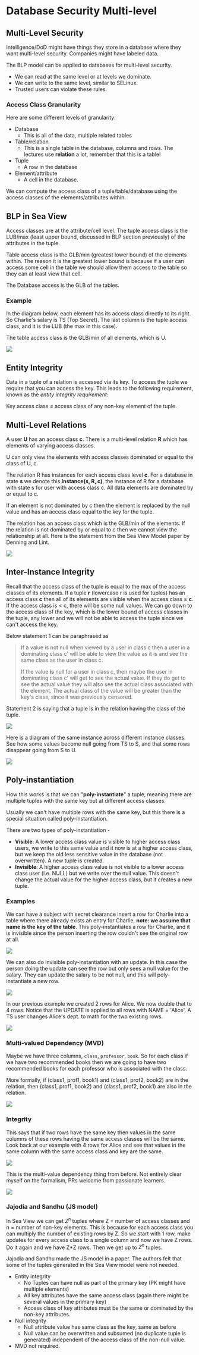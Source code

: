 # Database Security Multi-level

## Multi-Level Security

Intelligence/DoD might have things they store in a database where they want multi-level security. Companies might have labeled data.

The BLP model can be applied to databases for multi-level security.

- We can read at the same level or at levels we dominate.
- We can write to the same level, similar to SELinux.
- Trusted users can violate these rules.

### Access Class Granularity

Here are some different levels of granularity:

- Database
  - This is all of the data, multiple related tables
- Table/relation
  - This is a single table in the database, columns and rows. The lectures use **relation** a lot, remember that this is a table!
- Tuple
  - A row in the database
- Element/attribute
  - A cell in the database.

We can compute the access class of a tuple/table/database using the access classes of the elements/attributes within.

## BLP in Sea View

Access classes are at the attribute/cell level. The tuple access class is the LUB/max (least upper bound, discussed in BLP section previously) of the attributes in the tuple.

Table access class is the GLB/min (greatest lower bound) of the elements within. The reason it is the greatest lower bound is because if a user can access some cell in the table we should allow them access to the table so they can at least view that cell.

The Database access is the GLB of the tables.

### Example

In the diagram below, each element has its access class directly to its right. So Charlie's salary is TS (Top Secret). The last column is the tuple access class, and it is the LUB (the max in this case).

The table access class is the GLB/min of all elements, which is U.

![](https://assets.omscs-notes.com/images/notes/secure-computer-systems/module14/access-class.png)

## Entity Integrity

Data in a tuple of a relation is accessed via its key. To access the tuple we require that you can access the key. This leads to the following requirement, known as the *entity integrity requirement*:

Key access class $\leq$ access class of any non-key element of the tuple.

## Multi-Level Relations

A user **U** has an access class **c**. There is a multi-level relation **R** which has elements of varying access classes.

U can only view the elements with access classes dominated or equal to the class of U, c.

The relation R has instances for each access class level **c**. For a database in state **s** we denote this **Instance(s, R, c)**, the instance of R for a database with state s for user with access class c. All data elements are dominated by or equal to c.

If an element is not dominated by c then the element is replaced by the null value and has an access class equal to the key for the tuple.

The relation has an access class which is the GLB/min of the elements. If the relation is not dominated by or equal to c then we cannot view the relationship at all. Here is the statement from the Sea View Model paper by Denning and Lint.

![](https://assets.omscs-notes.com/images/notes/secure-computer-systems/module14/visrel.png)

## Inter-Instance Integrity

Recall that the access class of the tuple is equal to the max of the access classes of its elements.
If a tuple **r** (lowercase r is used for tuples) has an access class **c** then all of its elements are visible when the access class $\geq$ **c**. If the access class is \< c, there will be some null values. We can go down to the access class of the key, which is the lower bound of access classes in the tuple, any lower and we will not be able to access the tuple since we can't access the key.

Below statement 1 can be paraphrased as

> If a value is not null when viewed by a user in class c then a user in a dominating class c' will be able to view the value as it is and see the same class as the user in class c.
>
>If the value **is** null for a user in class c, then maybe the user in dominating class c' will get to see the actual value. If they do get to see the actual value they will also see the actual class associated with the element. The actual class of the value will be greater than the key's class, since it was previously censored.

Statement 2 is saying that a tuple is in the relation having the class of the tuple.

![](https://assets.omscs-notes.com/images/notes/secure-computer-systems/module14/inter-instance.png)

Here is a diagram of the same instance across different instance classes. See how some values become null going from TS to S, and that some rows disappear going from S to U.

![](https://assets.omscs-notes.com/images/notes/secure-computer-systems/module14/visibility.png)

## Poly-instantiation

How this works is that we can "**poly-instantiate**" a tuple, meaning there are multiple tuples with the same key but at different access classes.

Usually we can't have multiple rows with the same key, but this there is a special situation called poly-instantiation.

There are two types of poly-instantiation -

- **Visible**: A lower access class value is visible to higher access class users, we write to this same value and it now is at a higher access class, but we keep the old less sensitive value in the database (not overwritten). A new tuple is created.
- **Invisible**: A higher access class value is not visible to a lower access class user (i.e. NULL) but we write over the null value. This doesn't change the actual value for the higher access class, but it creates a new tuple.

### Examples

We can have a subject with secret clearance insert a row for Charlie into a table where there already exists an entry for Charlie, **note: we assume that name is the key of the table**. This poly-instantiates a row for Charlie, and it is invisible since the person inserting the row couldn't see the original row at all.

![](https://assets.omscs-notes.com/images/notes/secure-computer-systems/module14/invisible-poly.png)

We can also do invisible poly-instantiation with an update. In this case the person doing the update can see the row but only sees a null value for the salary. They can update the salary to be not null, and this will poly-instantiate a new row.

![](https://assets.omscs-notes.com/images/notes/secure-computer-systems/module14/invisible-poly2.png)

In our previous example we created 2 rows for Alice. We now double that to 4 rows. Notice that the UPDATE is applied to all rows with NAME = 'Alice'. A TS user changes Alice's dept. to math for the two existing rows.

![](https://assets.omscs-notes.com/images/notes/secure-computer-systems/module14/visible-poly.png)

### Multi-valued Dependency (MVD)

Maybe we have three columns, `class`, `professor`, `book`. So for each class if we have two recommended books then we are going to have two recommended books for each professor who is associated with the class.

More formally, if (class1, prof1, book1) and (class1, prof2, book2) are in the relation, then (class1, prof1, book2) and (class1, prof2, book1) are also in the relation.

![](https://assets.omscs-notes.com/images/notes/secure-computer-systems/module14/mvd.png)

### Integrity

This says that if two rows have the same key then values in the same columns of these rows having the same access classes will be the same. Look back at our example with 4 rows for Alice and see that values in the same column with the same access class and key are the same.

![](https://assets.omscs-notes.com/images/notes/secure-computer-systems/module14/prop9.png)

This is the multi-value dependency thing from before. Not entirely clear myself on the formalism, PRs welcome from passionate learners.

![](https://assets.omscs-notes.com/images/notes/secure-computer-systems/module14/mvd2.png)

### Jajodia and Sandhu (JS model)

In Sea View we can get $Z^n$ tuples where Z = number of access classes and n = number of non-key elements. This is because for each access class you can multiply the number of existing rows by Z. So we start with 1 row, make updates for every access class to a single column and now we have Z rows. Do it again and we have Z\*Z rows. Then we get up to $Z^n$ tuples.

Jajodia and Sandhu made the JS model in a paper. The authors felt that some of the tuples generated in the Sea View model were not needed.

- Entity integrity
  - No Tuples can have null as part of the primary key (PK might have multiple elements)
  - All key attributes have the same access class (again there might be several values in the primary key)
  - Access class of key attributes must be the same or dominated by the non-key attributes.
- Null integrity
  - Null attribute value has same class as the key, same as before
  - Null value can be overwritten and subsumed (no duplicate tuple is generated) independent of the access class of the non-null value.
- MVD not required.
